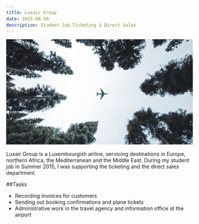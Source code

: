 ```yaml
---
title: Luxair Group
date: 2015-08-30
description: Student Job Ticketing & Direct Sales
---
```


![Luxair](img/1200/16x9/Luxair.jpeg)

Luxair Group is a Luxembourgish airline, servicing destinations in Europe, northern Africa, the Mediterranean and the Middle East. During my student job in Summer 2015, I was supporting the ticketing and the direct sales department.

##Tasks

- Recording invoices for customers
- Sending out booking confirmations and plane tickets
- Administrative work in the travel agency and information office at the airport
